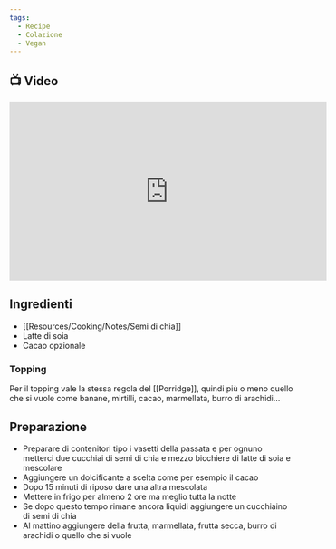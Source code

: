 ```yaml
---
tags:
  - Recipe
  - Colazione
  - Vegan
---
```



## 📺 Video

<div class="iframe-container">
  <iframe width="560" height="315" src="https://www.youtube.com/embed/n_dZ_MHKyng" title="YouTube video player" frameborder="0" allow="accelerometer; autoplay; clipboard-write; encrypted-media; gyroscope; picture-in-picture" allowfullscreen></iframe>
</div>

## Ingredienti
* [[Resources/Cooking/Notes/Semi di chia]]
* Latte di soia
* Cacao opzionale
### Topping
Per il topping vale la stessa regola del [[Porridge]], quindi più o meno quello che si vuole come banane, mirtilli, cacao, marmellata, burro di arachidi…

## Preparazione
* Preparare di contenitori tipo i vasetti della passata e per ognuno metterci due cucchiai di semi di chia e mezzo bicchiere di latte di soia e mescolare 
* Aggiungere un dolcificante a scelta come per esempio il cacao
* Dopo 15 minuti di riposo dare una altra mescolata
* Mettere in frigo per almeno 2 ore ma meglio tutta la notte
* Se dopo questo tempo rimane ancora liquidi aggiungere un cucchiaino di semi di chia
* Al mattino aggiungere della frutta, marmellata, frutta secca, burro di arachidi o quello che si vuole
